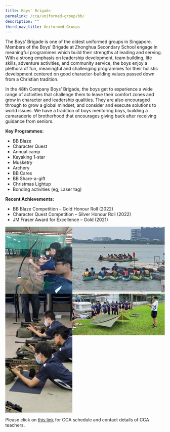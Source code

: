 ```yaml
---
title: Boys' Brigade
permalink: /cca/uniformed-group/bb/
description: ""
third_nav_title: Uniformed Groups
---
```

The Boys’ Brigade is one of the oldest uniformed groups in Singapore. Members of the Boys’ Brigade at Zhonghua Secondary School engage in meaningful programmes which build their strengths at leading and serving. With a strong emphasis on leadership development, team building, life skills, adventure activities, and community service, the boys enjoy a plethora of fun, meaningful and challenging programmes for their holistic development centered on good character-building values passed down from a Christian tradition.

In the 48th Company Boys’ Brigade, the boys get to experience a wide range of activities that challenge them to leave their comfort zones and grow in character and leadership qualities. They are also encouraged through to grow a global mindset, and consider and execute solutions to world issues. We have a tradition of boys mentoring boys, building a camaraderie of brotherhood that encourages giving back after receiving guidance from seniors.

**Key Programmes:**
* BB Blaze
* Character Quest
* Annual camp
* Kayaking 1-star
* Musketry
* Archery
* BB Cares
* BB Share-a-gift
* Christmas Lightup
* Bonding activities (eg, Laser tag)

**Recent Achievements:**
* BB Blaze Competition – Gold Honour Roll (2022)
* Character Quest Competition – Silver Honour Roll (2022)
* JM Fraser Award for Excellence – Gold (2021)


<img src="/images/boysb1.jpg" style="width:42%" align="left">
<img src="/images/boysb2.jpg" style="width:58%" align="right">

<br clear="left">

<img src="/images/boysb3.jpg" style="width:42%" align="left">
<img src="/images/boysb4.jpg" style="width:58%" align="right">

<br clear="left">

Please click on [this link](https://www.zhonghuasec.moe.edu.sg/cca/schedule/) for CCA schedule and contact details of CCA teachers.
